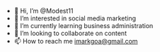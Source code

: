 - 👋 Hi, I’m @Modest11
- 👀 I’m interested in social media marketing
- 🌱 I’m currently learning business administration
- 💞️ I’m looking to collaborate on content
- 📫 How to reach me imarkgoa@gmail.com


<!---
Modest11/Modest11 is a ✨ special ✨ repository because its `README.md` (this file) appears on your GitHub profile.
You can click the Preview link to take a look at your changes.
--->

